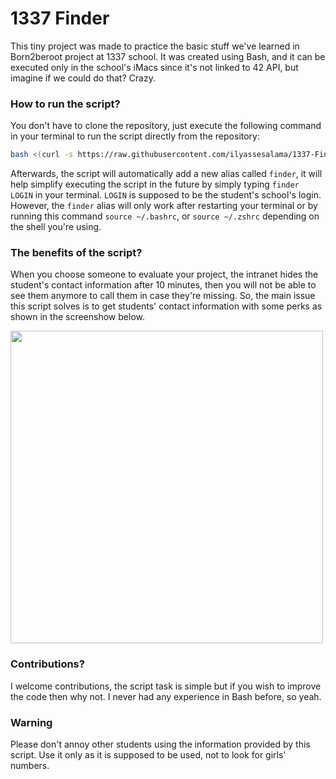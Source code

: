 # 1337 Finder
This tiny project was made to practice the basic stuff we've learned in Born2beroot project at 1337 school. It was created using Bash, and it can be executed only in the school's iMacs since it's not linked to 42 API, but imagine if we could do that? Crazy.

### How to run the script?
You don't have to clone the repository, just execute the following command in your terminal to run the script directly from the repository:

```bash
bash <(curl -s https://raw.githubusercontent.com/ilyassesalama/1337-Finder/main/1337-Finder.sh)
```
Afterwards, the script will automatically add a new alias called `finder`, it will help simplify executing the script in the future by simply typing `finder LOGIN` in your terminal. `LOGIN` is supposed to be the student's school's login.
However, the `finder` alias will only work after restarting your terminal or by running this command `source ~/.bashrc`, or `source ~/.zshrc` depending on the shell you're using.

### The benefits of the script?
When you choose someone to evaluate your project, the intranet hides the student's contact information after 10 minutes, then you will not be able to see them anymore to call them in case they're missing. So, the main issue this script solves is to get students' contact information with some perks as shown in the screenshow below.

<img src="https://user-images.githubusercontent.com/46769766/230552858-bcc3eb76-998a-4fed-ae32-8c4aa915b907.png" width="500">

### Contributions?
I welcome contributions, the script task is simple but if you wish to improve the code then why not. I never had any experience in Bash before, so yeah.

### Warning
Please don't annoy other students using the information provided by this script. Use it only as it is supposed to be used, not to look for girls' numbers.
